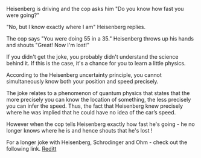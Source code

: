 Heisenberg is driving and the cop asks him "Do you know how fast you were going?"

"No, but I know exactly where I am" Heisenberg replies.

The cop says "You were doing 55 in a 35." Heisenberg throws up his hands and
shouts "Great! Now I'm lost!"

If you didn't get the joke, you probably didn't understand the science behind
it. If this is the case, it's a chance for you to learn a little physics.

According to the Heisenberg uncertainty principle, you cannot simultaneously
know both your position and speed precisely.  

The joke relates to a phenomenon of quantum physics that states that the more
precisely you can know the location of something, the less precisely you can
infer the speed. Thus, the fact that Heisenberg knew precisely where he was
implied that he could have no idea of the car’s speed.

However when the cop tells Heisenberg exactly how fast he's going - he no
longer knows where he is and hence shouts that he's lost !

For a longer joke with Heisenberg, Schrodinger and Ohm - check out the following link.
[Reditt](https://www.reddit.com/r/Jokes/comments/2tm2ub/heisenberg_schrodinger_and_ohm_are_in_a_car/)
